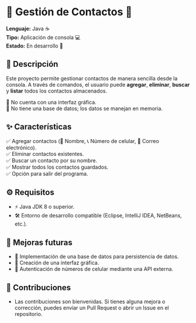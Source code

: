 # 🚀 Gestión de Contactos 📇

**Lenguaje:** Java ☕  
**Tipo:** Aplicación de consola 💻  
**Estado:** En desarrollo 🚧  

## 📖 Descripción  
Este proyecto permite gestionar contactos de manera sencilla desde la consola. A través de comandos, el usuario puede **agregar**, **eliminar**, **buscar** y **listar** todos los contactos almacenados.  

🔹 No cuenta con una interfaz gráfica.  
🔹 No tiene una base de datos; los datos se manejan en memoria.  

## ✨ Características  
✅ Agregar contactos (📛 Nombre, 📞 Número de celular, 📧 Correo electrónico).  
✅ Eliminar contactos existentes.  
✅ Buscar un contacto por su nombre.  
✅ Mostrar todos los contactos guardados.  
✅ Opción para salir del programa.  

## ⚙️ Requisitos  
- ⚡ Java JDK 8 o superior.  
- 🛠️ Entorno de desarrollo compatible (Eclipse, IntelliJ IDEA, NetBeans, etc.).  

## 🚀 Mejoras futuras
- 🔮 Implementación de una base de datos para persistencia de datos.
- 🎨 Creación de una interfaz gráfica.
- 🔐 Autenticación de números de celular mediante una API externa.
## 🤝 Contribuciones
- Las contribuciones son bienvenidas. Si tienes alguna mejora o corrección, puedes enviar un Pull Request o abrir un Issue en el repositorio.
